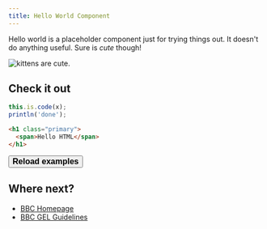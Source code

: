 ```yaml
---
title: Hello World Component
---
```


Hello world is a placeholder component just for trying things out. It doesn't do anything useful. Sure is _cute_ though!

![kittens are cute.]({{pathtobase}}static/images/components/hello-world.jpg)

## Check it out

```js
this.is.code(x);
println('done');
```

```html
<h1 class="primary">
  <span>Hello HTML</span>
</h1>
```

<button class="button a11y-tuts__button" onclick="" style="font-size:16px;font-weight:bold;">Reload examples</button>

## Where next?

* [BBC Homepage](http://bbc.co.uk/)
* [BBC GEL Guidelines](http://bbc.co.uk/gel)
